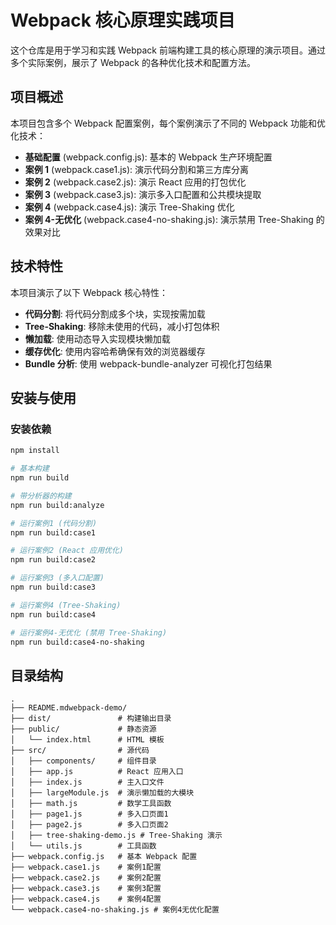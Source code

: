 # Webpack 核心原理实践项目

这个仓库是用于学习和实践 Webpack 前端构建工具的核心原理的演示项目。通过多个实际案例，展示了 Webpack 的各种优化技术和配置方法。

## 项目概述

本项目包含多个 Webpack 配置案例，每个案例演示了不同的 Webpack 功能和优化技术：

- **基础配置** (webpack.config.js): 基本的 Webpack 生产环境配置
- **案例 1** (webpack.case1.js): 演示代码分割和第三方库分离
- **案例 2** (webpack.case2.js): 演示 React 应用的打包优化
- **案例 3** (webpack.case3.js): 演示多入口配置和公共模块提取
- **案例 4** (webpack.case4.js): 演示 Tree-Shaking 优化
- **案例 4-无优化** (webpack.case4-no-shaking.js): 演示禁用 Tree-Shaking 的效果对比

## 技术特性

本项目演示了以下 Webpack 核心特性：

- **代码分割**: 将代码分割成多个块，实现按需加载
- **Tree-Shaking**: 移除未使用的代码，减小打包体积
- **懒加载**: 使用动态导入实现模块懒加载
- **缓存优化**: 使用内容哈希确保有效的浏览器缓存
- **Bundle 分析**: 使用 webpack-bundle-analyzer 可视化打包结果

## 安装与使用

### 安装依赖

```bash
npm install

# 基本构建
npm run build

# 带分析器的构建
npm run build:analyze

# 运行案例1 (代码分割)
npm run build:case1

# 运行案例2 (React 应用优化)
npm run build:case2

# 运行案例3 (多入口配置)
npm run build:case3

# 运行案例4 (Tree-Shaking)
npm run build:case4

# 运行案例4-无优化 (禁用 Tree-Shaking)
npm run build:case4-no-shaking
```

## 目录结构

```
.
├── README.mdwebpack-demo/
├── dist/               # 构建输出目录
├── public/             # 静态资源
│   └── index.html      # HTML 模板
├── src/                # 源代码
│   ├── components/     # 组件目录
│   ├── app.js          # React 应用入口
│   ├── index.js        # 主入口文件
│   ├── largeModule.js  # 演示懒加载的大模块
│   ├── math.js         # 数学工具函数
│   ├── page1.js        # 多入口页面1
│   ├── page2.js        # 多入口页面2
│   ├── tree-shaking-demo.js # Tree-Shaking 演示
│   └── utils.js        # 工具函数
├── webpack.config.js   # 基本 Webpack 配置
├── webpack.case1.js    # 案例1配置
├── webpack.case2.js    # 案例2配置
├── webpack.case3.js    # 案例3配置
├── webpack.case4.js    # 案例4配置
└── webpack.case4-no-shaking.js # 案例4无优化配置
```
